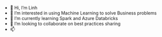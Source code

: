 - 👋 Hi, I’m Linh
- 👀 I’m interested in using Machine Learning to solve Business problems 
- 🌱 I’m currently learning Spark and Azure Databricks
- 💞️ I’m looking to collaborate on best practices sharing
- 📫 

<!---
dhhailinh/dhhailinh is a ✨ special ✨ repository because its `README.md` (this file) appears on your GitHub profile.
You can click the Preview link to take a look at your changes.
--->
